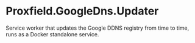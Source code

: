 # Proxfield.GoogleDns.Updater
Service worker that updates the Google DDNS registry from time to time, runs as a Docker standalone service.
